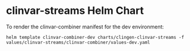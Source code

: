 # clinvar-streams Helm Chart

To render the clinvar-combiner manifest for the dev environment:

`helm template clinvar-combiner-dev charts/clingen-clinvar-streams -f values/clinvar-streams/clinvar-combiner/values-dev.yaml`
